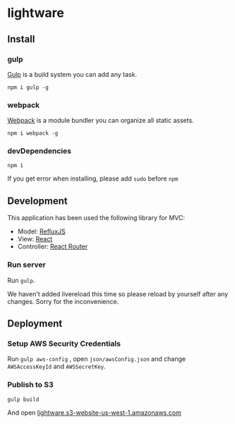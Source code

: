 # lightware

## Install

### gulp

[Gulp](http://gulpjs.com/) is a build system you can add any task.

```npm i gulp -g```

### webpack

[Webpack](http://webpack.github.io/) is a module bundler you can organize all static assets.

```npm i webpack -g```

### devDependencies

```npm i```

If you get error when installing, please add ```sudo``` before ```npm```

## Development

This application has been used the following library for MVC:

- Model: [RefluxJS](https://github.com/spoike/refluxjs)
- View: [React](https://facebook.github.io/react/)
- Controller: [React Router](https://github.com/rackt/react-router)

### Run server

Run ```gulp```.


We haven't added livereload this time so please reload by yourself after any changes. Sorry for the inconvenience.


## Deployment

### Setup AWS Security Credentials

Run ```gulp aws-config``` , open ```json/awsConfig.json``` and change ```AWSAccessKeyId``` and ```AWSSecretKey```.


### Publish to S3


```gulp build```

And open [lightware.s3-website-us-west-1.amazonaws.com](http://lightware.s3-website-us-west-1.amazonaws.com)